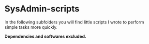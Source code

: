 # SysAdmin-scripts

In the following subfolders you will find little scripts I wrote to perform simple tasks more quickly.

**Dependencies and softwares excluded.**

